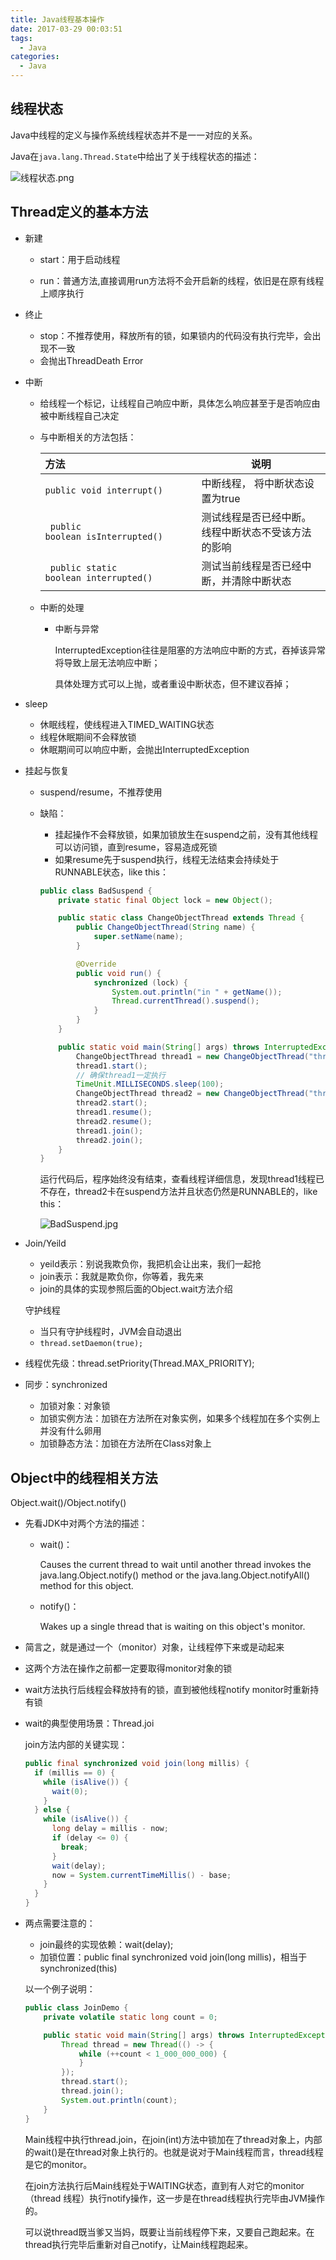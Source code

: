 ```yaml
---
title: Java线程基本操作
date: 2017-03-29 00:03:51
tags:
  - Java
categories:
  - Java
---
```


## 线程状态

Java中线程的定义与操作系统线程状态并不是一一对应的关系。

Java在`java.lang.Thread.State`中给出了关于线程状态的描述：

![线程状态.png](https://ooo.0o0.ooo/2017/03/24/58d507cd6f253.png)

## Thread定义的基本方法

- 新建

  - start：用于启动线程

  - run：普通方法,直接调用run方法将不会开启新的线程，依旧是在原有线程上顺序执行

- 终止

  - stop：不推荐使用，释放所有的锁，如果锁内的代码没有执行完毕，会出现不一致
  - 会抛出ThreadDeath Error

- 中断

  - 给线程一个标记，让线程自己响应中断，具体怎么响应甚至于是否响应由被中断线程自己决定

  - 与中断相关的方法包括：

    | 方法                                     | 说明                        |
    | :------------------------------------- | ------------------------- |
    | `public void interrupt()`              | 中断线程， 将中断状态设置为true        |
    | ` public boolean isInterrupted()`      | 测试线程是否已经中断。线程中断状态不受该方法的影响 |
    | ` public static boolean interrupted()` | 测试当前线程是否已经中断，并清除中断状态      |

  - 中断的处理

    - 中断与异常

      InterruptedException往往是阻塞的方法响应中断的方式，吞掉该异常将导致上层无法响应中断；

      具体处理方式可以上抛，或者重设中断状态，但不建议吞掉；

- sleep

  - 休眠线程，使线程进入TIMED_WAITING状态
  - 线程休眠期间不会释放锁
  - 休眠期间可以响应中断，会抛出InterruptedException


- 挂起与恢复

  - suspend/resume，不推荐使用

  - 缺陷：

    - 挂起操作不会释放锁，如果加锁放生在suspend之前，没有其他线程可以访问锁，直到resume，容易造成死锁
    - 如果resume先于suspend执行，线程无法结束会持续处于RUNNABLE状态，like this：

    ```java
    public class BadSuspend {
        private static final Object lock = new Object();

        public static class ChangeObjectThread extends Thread {
            public ChangeObjectThread(String name) {
                super.setName(name);
            }

            @Override
            public void run() {
                synchronized (lock) {
                    System.out.println("in " + getName());
                    Thread.currentThread().suspend();
                }
            }
        }

        public static void main(String[] args) throws InterruptedException {
            ChangeObjectThread thread1 = new ChangeObjectThread("thread1");
            thread1.start();
            // 确保thread1一定执行
            TimeUnit.MILLISECONDS.sleep(100);
            ChangeObjectThread thread2 = new ChangeObjectThread("thread2");
            thread2.start();
            thread1.resume();
            thread2.resume();
            thread1.join();
            thread2.join();
        }
    }
    ```

    运行代码后，程序始终没有结束，查看线程详细信息，发现thread1线程已不存在，thread2卡在suspend方法并且状态仍然是RUNNABLE的，like this：

    ![BadSuspend.jpg](https://ooo.0o0.ooo/2017/03/24/58d511f21c11c.jpg)

- Join/Yeild

  - yeild表示：别说我欺负你，我把机会让出来，我们一起抢
  - join表示：我就是欺负你，你等着，我先来
  - join的具体的实现参照后面的Object.wait方法介绍

  守护线程

  - 当只有守护线程时，JVM会自动退出
  - `thread.setDaemon(true);`

- 线程优先级：thread.setPriority(Thread.MAX_PRIORITY);

- 同步：synchronized

  - 加锁对象：对象锁
  - 加锁实例方法：加锁在方法所在对象实例，如果多个线程加在多个实例上并没有什么卵用
  - 加锁静态方法：加锁在方法所在Class对象上

## Object中的线程相关方法

Object.wait()/Object.notify()

- 先看JDK中对两个方法的描述：

  - wait()：

    Causes the current thread to wait until another thread invokes the java.lang.Object.notify() method or the java.lang.Object.notifyAll() method for this object.

  - notify()：

    Wakes up a single thread that is waiting on this object's monitor.

- 简言之，就是通过一个（monitor）对象，让线程停下来或是动起来

- 这两个方法在操作之前都一定要取得monitor对象的锁

- wait方法执行后线程会释放持有的锁，直到被他线程notify monitor时重新持有锁

- wait的典型使用场景：Thread.joi

  join方法内部的关键实现：

  ```java
  public final synchronized void join(long millis) {
    if (millis == 0) {
      while (isAlive()) {
        wait(0);
      }
    } else {
      while (isAlive()) {
        long delay = millis - now;
        if (delay <= 0) {
          break;
        }
        wait(delay);
        now = System.currentTimeMillis() - base;
      }
    }
  }
  ```

- 两点需要注意的：

  - join最终的实现依赖：wait(delay);
  - 加锁位置：public final synchronized void join(long millis)，相当于synchronized(this)

  以一个例子说明：

  ```java
  public class JoinDemo {
      private volatile static long count = 0;

      public static void main(String[] args) throws InterruptedException {
          Thread thread = new Thread(() -> {
              while (++count < 1_000_000_000) {
              }
          });
          thread.start();
          thread.join();
          System.out.println(count);
      }
  }
  ```

  Main线程中执行thread.join，在join(int)方法中锁加在了thread对象上，内部的wait()是在thread对象上执行的。也就是说对于Main线程而言，thread线程是它的monitor。

  在join方法执行后Main线程处于WAITING状态，直到有人对它的monitor（thread 线程）执行notify操作，这一步是在thread线程执行完毕由JVM操作的。

  可以说thread既当爹又当妈，既要让当前线程停下来，又要自己跑起来。在thread执行完毕后重新对自己notify，让Main线程跑起来。
